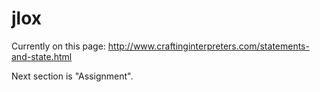 # jlox

Currently on this page: http://www.craftinginterpreters.com/statements-and-state.html

Next section is "Assignment".